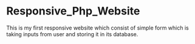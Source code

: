 # Responsive_Php_Website
This is my first responsive website which consist of simple form which is taking inputs from user and storing it in its database.
